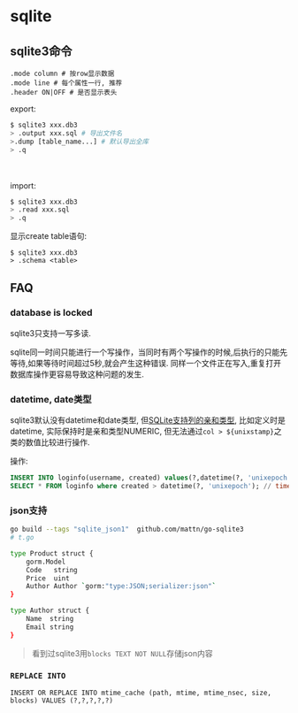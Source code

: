 # sqlite

## sqlite3命令
```
.mode column # 按row显示数据
.mode line # 每个属性一行, 推荐
.header ON|OFF # 是否显示表头
```

export:
```sh
$ sqlite3 xxx.db3
> .output xxx.sql # 导出文件名
>.dump [table_name...] # 默认导出全库
> .q
```
　　

import:
```sh
$ sqlite3 xxx.db3
> .read xxx.sql
> .q
```

显示create table语句:
```
$ sqlite3 xxx.db3
> .schema <table>
```

## FAQ
### database is locked
sqlite3只支持一写多读.

sqlite同一时间只能进行一个写操作，当同时有两个写操作的时候,后执行的只能先等待,如果等待时间超过5秒,就会产生这种错误. 同样一个文件正在写入,重复打开数据库操作更容易导致这种问题的发生.

### datetime, date类型
sqlite3默认没有datetime和date类型, 但[SQLite支持列的亲和类型](https://www.runoob.com/sqlite/sqlite-data-types.html), 比如定义时是datetime, 实际保持时是亲和类型NUMERIC, 但无法通过`col > ${unixstamp}`之类的数值比较进行操作.

操作:
```sql
INSERT INTO loginfo(username, created) values(?,datetime(?, 'unixepoch')) // "xxx", time.Now().Unix()
SELECT * FROM loginfo where created > datetime(?, 'unixepoch'); // time.Now().Unix()
```

### json支持
```bash
go build --tags "sqlite_json1"  github.com/mattn/go-sqlite3
# t.go

type Product struct {
	gorm.Model
	Code   string
	Price  uint
	Author Author `gorm:"type:JSON;serializer:json"`
}

type Author struct {
	Name  string
	Email string
}
```

> 看到过sqlite3用`blocks TEXT NOT NULL`存储json内容

### `REPLACE INTO`
`INSERT OR REPLACE INTO mtime_cache (path, mtime, mtime_nsec, size, blocks) VALUES (?,?,?,?,?)`